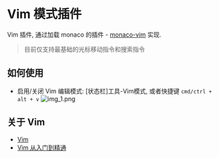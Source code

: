 # Vim 模式插件

Vim 插件, 通过加载 monaco 的插件 - [monaco-vim](https://github.com/brijeshb42/monaco-vim) 实现.

> 目前仅支持最基础的光标移动指令和搜索指令

## 如何使用
- 启用/关闭 Vim 编辑模式: [状态栏]工具-Vim模式, 或者快捷键 `cmd/ctrl + alt + v`
![img_1.png](https://raw.githubusercontent.com/zhyipeng/yank-note-extension-vim-mode/main/img_1.png)

## 关于 Vim
- [Vim](https://www.vim.org/)
- [Vim 从入门到精通](https://github.com/wsdjeg/vim-galore-zh_cn)

